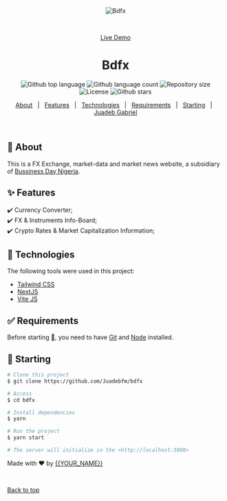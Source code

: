 <div align="center" id="top"> 
  <img src="./.github/app.gif" alt="Bdfx" />

&#xa0;

<a href="https://bdfx.netlify.app">Live Demo</a>

</div>

<h1 align="center">Bdfx</h1>

<p align="center">
  <img alt="Github top language" src="https://img.shields.io/github/languages/top/Juadebfm/bdfx?color=56BEB8">

  <img alt="Github language count" src="https://img.shields.io/github/languages/count/Juadebfm/bdfx?color=56BEB8">

  <img alt="Repository size" src="https://img.shields.io/github/repo-size/Juadebfm/bdfx?color=56BEB8">

  <img alt="License" src="https://img.shields.io/github/license/Juadebfm/bdfx?color=56BEB8">

  <!-- <img alt="Github issues" src="https://img.shields.io/github/issues/Juadebfm/bdfx?color=56BEB8" /> -->

  <!-- <img alt="Github forks" src="https://img.shields.io/github/forks/Juadebfm/bdfx?color=56BEB8" /> -->

  <img alt="Github stars" src="https://img.shields.io/github/stars/Juadebfm/bdfx?color=56BEB8" />
</p>

<!-- Status -->

<!-- <h4 align="center">
	🚧  Bdfx 🚀 Under construction...  🚧
</h4>

<hr> -->

<p align="center">
  <a href="#dart-about">About</a> &#xa0; | &#xa0; 
  <a href="#sparkles-features">Features</a> &#xa0; | &#xa0;
  <a href="#rocket-technologies">Technologies</a> &#xa0; | &#xa0;
  <a href="#white_check_mark-requirements">Requirements</a> &#xa0; | &#xa0;
  <a href="#checkered_flag-starting">Starting</a> &#xa0; | &#xa0;
  <a href="https://github.com/Juadebfm" target="_blank">Juadeb Gabriel</a>
</p>

<br>

## :dart: About

This is a FX Exchange, market-data and market news website, a subsidiary of [Bussiness Day Nigeria](https://businessday.ng/).

## :sparkles: Features

:heavy_check_mark: Currency Converter;\
:heavy_check_mark: FX & Instruments Info-Board;\
:heavy_check_mark: Crypto Rates & Market Capitalization Information;

## :rocket: Technologies

The following tools were used in this project:

- [Tailwind CSS](https://tailwindcss.com/)
- [NextJS](https://nextjs.org/)
- [Vite JS](https://vitejs.dev/)

## :white_check_mark: Requirements

Before starting :checkered_flag:, you need to have [Git](https://git-scm.com) and [Node](https://nodejs.org/en/) installed.

## :checkered_flag: Starting

```bash
# Clone this project
$ git clone https://github.com/Juadebfm/bdfx

# Access
$ cd bdfx

# Install dependencies
$ yarn

# Run the project
$ yarn start

# The server will initialize in the <http://localhost:3000>
```

Made with :heart: by <a href="https://github.com/{{YOUR_GITHUB_USERNAME}}" target="_blank">{{YOUR_NAME}}</a>

&#xa0;

<a href="#top">Back to top</a>
